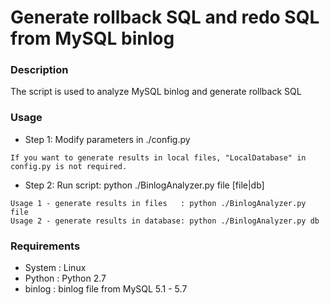 # Generate rollback SQL and redo SQL from MySQL binlog 
### Description
The script is used to analyze MySQL binlog and generate rollback SQL
### Usage
- Step 1: Modify parameters in ./config.py 

```
If you want to generate results in local files, "LocalDatabase" in config.py is not required.
```
 
- Step 2: Run script: python ./BinlogAnalyzer.py file [file|db] 

```
Usage 1 - generate results in files   : python ./BinlogAnalyzer.py file
Usage 2 - generate results in database: python ./BinlogAnalyzer.py db
```
### Requirements
-  System  : Linux
-  Python  : Python 2.7
-  binlog  : binlog file from MySQL 5.1 - 5.7

